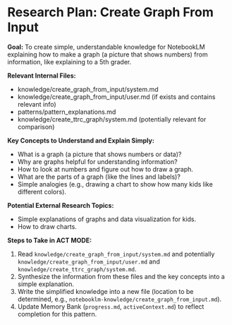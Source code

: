 # Research Plan: Create Graph From Input

**Goal:** To create simple, understandable knowledge for NotebookLM explaining how to make a graph (a picture that shows numbers) from information, like explaining to a 5th grader.

**Relevant Internal Files:**
- knowledge/create_graph_from_input/system.md
- knowledge/create_graph_from_input/user.md (if exists and contains relevant info)
- patterns/pattern_explanations.md
- knowledge/create_ttrc_graph/system.md (potentially relevant for comparison)

**Key Concepts to Understand and Explain Simply:**
- What is a graph (a picture that shows numbers or data)?
- Why are graphs helpful for understanding information?
- How to look at numbers and figure out how to draw a graph.
- What are the parts of a graph (like the lines and labels)?
- Simple analogies (e.g., drawing a chart to show how many kids like different colors).

**Potential External Research Topics:**
- Simple explanations of graphs and data visualization for kids.
- How to draw charts.

**Steps to Take in ACT MODE:**
1. Read `knowledge/create_graph_from_input/system.md` and potentially `knowledge/create_graph_from_input/user.md` and `knowledge/create_ttrc_graph/system.md`.
2. Synthesize the information from these files and the key concepts into a simple explanation.
3. Write the simplified knowledge into a new file (location to be determined, e.g., `notebooklm-knowledge/create_graph_from_input.md`).
4. Update Memory Bank (`progress.md`, `activeContext.md`) to reflect completion for this pattern.
